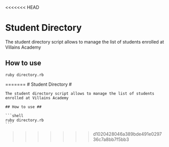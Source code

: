 <<<<<<< HEAD
# Student Directory #

The student directory script allows to manage the list of students enrolled at Villains Academy

## How to use ##

```shell
ruby directory.rb
```
=======
    # Student Directory #

    The student directory script allows to manage the list of students enrolled at Villains Academy

    ## How to use ##

    ```shell
    ruby directory.rb
    ```

>>>>>>> d1020428046a389bde491e029736c7a8bb7f5bb3
